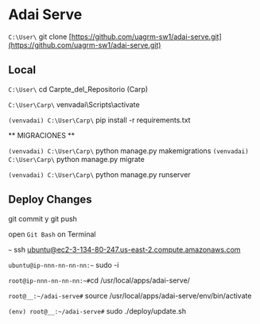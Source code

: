 # Adai Serve


`C:\User\` git clone [https://github.com/uagrm-sw1/adai-serve.git](https://github.com/uagrm-sw1/adai-serve.git)

## Local 

`C:\User\` cd Carpte_del_Repositorio (Carp)

`C:\User\Carp\` venvadai\Scripts\activate

`(venvadai) C:\User\Carp\` pip install -r requirements.txt

** MIGRACIONES **

`(venvadai) C:\User\Carp\` python manage.py makemigrations
`(venvadai) C:\User\Carp\` python manage.py migrate

`(venvadai) C:\User\Carp\` python manage.py runserver

## Deploy Changes

git commit y git push

open `Git Bash` on Terminal

`~` ssh ubuntu@ec2-3-134-80-247.us-east-2.compute.amazonaws.com

`ubuntu@ip-nnn-nn-nn-nn:~` sudo -i

`root@ip-nnn-nn-nn-nn:~#`cd /usr/local/apps/adai-serve/

`root@__:~/adai-serve#` source /usr/local/apps/adai-serve/env/bin/activate

`(env) root@__:~/adai-serve#` sudo ./deploy/update.sh